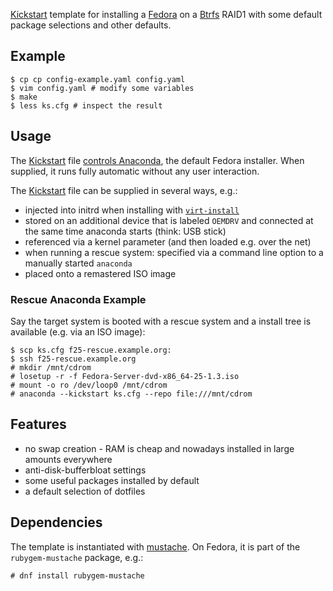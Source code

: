 [Kickstart][ks] template for installing a [Fedora][f] on a
[Btrfs][btrfs] RAID1 with some default package selections and
other defaults.

## Example

    $ cp cp config-example.yaml config.yaml
    $ vim config.yaml # modify some variables
    $ make
    $ less ks.cfg # inspect the result

## Usage

The [Kickstart][ks] file [controls Anaconda][an], the default Fedora
installer. When supplied, it runs fully automatic without
any user interaction.

The [Kickstart][ks] file can be supplied in several ways, e.g.:

- injected into initrd when installing with [`virt-install`][vi]
- stored on an additional device that is labeled `OEMDRV` and
  connected at the same time anaconda starts (think: USB stick)
- referenced via a kernel parameter (and then loaded e.g. over
  the net)
- when running a rescue system: specified via a command line
  option to a manually started `anaconda`
- placed onto a remastered ISO image


### Rescue Anaconda Example

Say the target system is booted with a rescue system and
a install tree is available (e.g. via an ISO image):

    $ scp ks.cfg f25-rescue.example.org:
    $ ssh f25-rescue.example.org
    # mkdir /mnt/cdrom
    # losetup -r -f Fedora-Server-dvd-x86_64-25-1.3.iso
    # mount -o ro /dev/loop0 /mnt/cdrom
    # anaconda --kickstart ks.cfg --repo file:///mnt/cdrom

## Features

- no swap creation - RAM is cheap and nowadays installed in large
  amounts everywhere
- anti-disk-bufferbloat settings
- some useful packages installed by default
- a default selection of dotfiles

## Dependencies

The template is instantiated with [mustache][mustache]. On
Fedora, it is part of the `rubygem-mustache` package, e.g.:

    # dnf install rubygem-mustache

[vi]: https://linux.die.net/man/1/virt-install
[ks]: https://en.wikipedia.org/wiki/Kickstart_(Linux)
[btrfs]: https://en.wikipedia.org/wiki/Btrfs
[f]: https://en.wikipedia.org/wiki/Fedora_(operating_system)
[bloat]: https://twitter.com/golfmikesierra/status/832336430676504577
[an]: http://pykickstart.readthedocs.io/en/latest/
[mustache]: https://mustache.github.io/mustache.1.html

